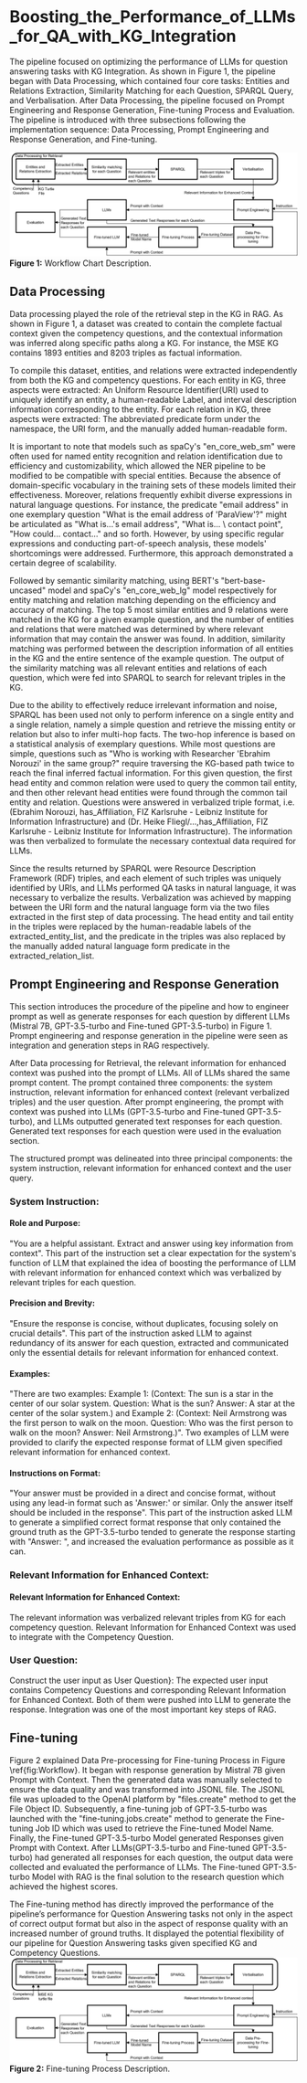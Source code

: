 # Boosting_the_Performance_of_LLMs_for_QA_with_KG_Integration

The pipeline focused on optimizing the performance of LLMs for question answering tasks with KG Integration. As shown in Figure 1, the pipeline began with Data Processing, which contained four core tasks: Entities and Relations Extraction, Similarity Matching for each Question, SPARQL Query, and Verbalisation. After Data Processing, the pipeline focused on Prompt Engineering and Response Generation, Fine-tuning Process and Evaluation. The pipeline is introduced with three subsections following the implementation sequence: Data Processing, Prompt Engineering and Response Generation, and Fine-tuning.

![Work Flow Chart](Work%20Flow%20Chart.png)
**Figure 1:** Workflow Chart Description.
## Data Processing
Data processing played the role of the retrieval step in the KG in RAG. As shown in Figure 1,  a dataset was created to contain the complete factual context given the competency questions, and the contextual information was inferred along specific paths along a KG. For instance, the MSE KG contains 1893 entities and 8203 triples as factual information.

To compile this dataset, entities, and relations were extracted independently from both the KG and competency questions. For each entity in KG, three aspects were extracted: An Uniform Resource Identifier(URI) used to uniquely identify an entity, a human-readable Label, and interval description information corresponding to the entity. For each relation in KG, three aspects were extracted: The abbreviated predicate form under the namespace, the URI form, and the manually added human-readable form.

It is important to note that models such as spaCy's "en\_core\_web\_sm" were often used for named entity recognition and relation identification due to efficiency and customizability, which allowed the NER pipeline to be modified to be compatible with special entities. Because the absence of domain-specific vocabulary in the training sets of these models limited their effectiveness. Moreover, relations frequently exhibit diverse expressions in natural language questions. For instance, the predicate "email address" in one exemplary question "What is the email address of 'ParaView'?" might be articulated as "What is...'s email address", "What is... \ contact point", "How could... contact..." and so forth. However, by using specific regular expressions and conducting part-of-speech analysis, these models' shortcomings were addressed. Furthermore, this approach demonstrated a certain degree of scalability.

Followed by semantic similarity matching, using BERT's "bert\-base\-uncased" model and spaCy's "en\_core\_web\_lg" model respectively for entity matching and relation matching depending on the efficiency and accuracy of matching. The top 5 most similar entities and 9 relations were matched in the KG for a given example question, and the number of entities and relations that were matched was determined by where relevant information that may contain the answer was found. In addition, similarity matching was performed between the description information of all entities in the KG and the entire sentence of the example question. The output of the similarity matching was all relevant entities and relations of each question, which were fed into SPARQL to search for relevant triples in the KG.

Due to the ability to effectively reduce irrelevant information and noise, SPARQL has been used not only to perform inference on a single entity and a single relation, namely a simple question and retrieve the missing entity or relation but also to infer multi-hop facts. The two-hop inference is based on a statistical analysis of exemplary questions. While most questions are simple, questions such as "Who is working with Researcher 'Ebrahim Norouzi' in the same group?" require traversing the KG-based path twice to reach the final inferred factual information. For this given question, the first head entity and common relation were used to query the common tail entity, and then other relevant head entities were found through the common tail entity and relation. Questions were answered in verbalized triple format, i.e. (Ebrahim Norouzi, has\_Affiliation, FIZ Karlsruhe - Leibniz Institute for Information Infrastructure) and (Dr. Heike Fliegl/...,has\_Affiliation, FIZ Karlsruhe - Leibniz Institute for Information Infrastructure). The information was then verbalized to formulate the necessary contextual data required for LLMs. 

Since the results returned by SPARQL were Resource Description Framework (RDF) triples, and each element of such triples was uniquely identified by URIs, and LLMs performed QA tasks in natural language, it was necessary to verbalize the results. Verbalization was achieved by mapping between the URI form and the natural language form via the two files extracted in the first step of data processing. The head entity and tail entity in the triples were replaced by the human-readable labels of the extracted\_entity\_list, and the predicate in the triples was also replaced by the manually added natural language form predicate in the extracted\_relation\_list.

## Prompt Engineering and Response Generation

This section introduces the procedure of the pipeline and how to engineer prompt as well as generate responses for each question by different LLMs (Mistral 7B, GPT-3.5-turbo and Fine-tuned GPT-3.5-turbo) in Figure 1. Prompt engineering and response generation in the pipeline were seen as integration and generation steps in RAG respectively.

After Data processing for Retrieval, the relevant information for enhanced context was pushed into the prompt of LLMs. All of LLMs shared the same prompt content. The prompt contained three components: the system instruction, relevant information for enhanced context (relevant verbalized triples) and the user question. After prompt engineering, the prompt with context was pushed into LLMs (GPT-3.5-turbo and Fine-tuned GPT-3.5-turbo), and LLMs outputted generated text responses for each question. Generated text responses for each question were used in the evaluation section.

The structured prompt was delineated into three principal components: the system instruction, relevant information for enhanced context and the user query.
### System Instruction:
#### Role and Purpose:
"You are a helpful assistant. Extract and answer using key information from context". This part of the instruction set a clear expectation for the system's function of LLM that explained the idea of boosting the performance of LLM with relevant information for enhanced context which was verbalized by relevant triples for each question. 
#### Precision and Brevity:
"Ensure the response is concise, without duplicates, focusing solely on crucial details". This part of the instruction asked LLM to against redundancy of its answer for each question,  extracted and communicated only the essential details for relevant information for enhanced context.
#### Examples:
"There are two examples: Example 1: (Context: The sun is a star in the center of our solar system. Question: What is the sun? Answer: A star at the center of the solar system.) and Example 2: (Context: Neil Armstrong was the first person to walk on the moon. Question: Who was the first person to walk on the moon? Answer: Neil Armstrong.)". Two examples of LLM were provided to clarify the expected response format of LLM given specified relevant information for enhanced context. 
#### Instructions on Format:
"Your answer must be provided in a direct and concise format, without using any lead-in format such as 'Answer:' or similar. Only the answer itself should be included in the response". This part of the instruction asked LLM to generate a simplified correct format response that only contained the ground truth as the GPT-3.5-turbo tended to generate the response starting with "Answer: ", and increased the evaluation performance as possible as it can.
### Relevant Information for Enhanced Context:
#### Relevant Information for Enhanced Context:
The relevant information was verbalized relevant triples from KG for each competency question. Relevant Information for Enhanced Context was used to integrate with the Competency Question.
### User Question:
Construct the user input as User Question}: The expected user input contains Competency Questions and corresponding Relevant Information for Enhanced Context. Both of them were pushed into LLM to generate the response. Integration was one of the most important key steps of RAG.
## Fine-tuning
Figure 2 explained Data Pre-processing for Fine-tuning  Process in Figure \ref{fig:Workflow}. It began with response generation by Mistral 7B given Prompt with Context. Then the generated data was manually selected to ensure the data quality and was transformed into JSONL file. The JSONL file was uploaded to the OpenAI platform by "files.create" method to get the File Object ID. Subsequently, a fine-tuning job of GPT-3.5-turbo was launched with the "fine-tuning.jobs.create" method to generate the Fine-tuning Job ID which was used to retrieve the Fine-tuned Model Name. Finally, the Fine-tuned GPT-3.5-turbo Model generated Responses given Prompt with Context. After LLMs(GPT-3.5-turbo and Fine-tuned GPT-3.5-turbo) had generated all responses for each question, the output data were collected and evaluated the performance of LLMs. The Fine-tuned GPT-3.5-turbo Model with RAG is the final solution to the research question which achieved the highest scores.

The Fine-tuning method has directly improved the performance of the pipeline’s performance for Question Answering tasks not only in the aspect of correct output format but also in the aspect of response quality with an increased number of ground truths. It displayed the potential flexibility of our pipeline for Question Answering tasks given specified KG and Competency Questions. 
![Fine-tuning Process](fine-tuning%20process.png)
**Figure 2:** Fine-tuning Process Description.

